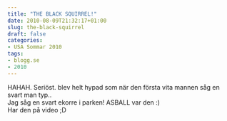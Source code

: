 ```yaml
---
title: "THE BLACK SQUIRREL!"
date: 2010-08-09T21:32:17+01:00
slug: the-black-squirrel
draft: false
categories:
- USA Sommar 2010
tags:
- blogg.se
- 2010
---
```

HAHAH. Seriöst. blev helt hypad som när den första vita mannen såg en svart man typ..  
Jag såg en svart ekorre i parken! ASBALL var den :)  
Har den på video ;D